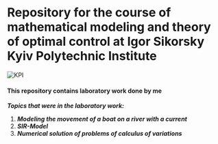 # Repository for the course of mathematical modeling and theory of optimal control at Igor Sikorsky Kyiv Polytechnic Institute
![KPI](https://kpi.ua/files/images-story/photo_2022-07-22%2009.28.06.jpeg)
#### This repository contains laboratory work done by me
_**Topics that were in the laboratory work:**_
1. _**Modeling the movement of a boat on a river with a current**_
2. _**SIR-Model**_
3. _**Numerical solution of problems of calculus of variations**_